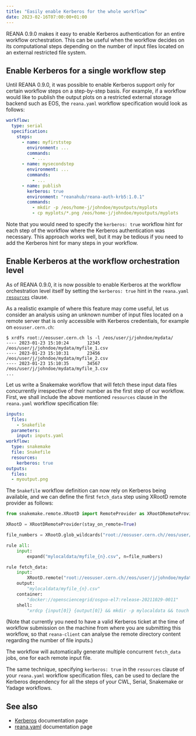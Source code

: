 ```yaml
---
title: "Easily enable Kerberos for the whole workflow"
date: 2023-02-16T07:00:00+01:00
---
```


REANA 0.9.0 makes it easy to enable Kerberos authentication for an entire
workflow orchestration. This can be useful when the workflow decides on its
computational steps depending on the number of input files located on an
external restricted file system. 

<!--more-->

## Enable Kerberos for a single workflow step

Until REANA 0.9.0, it was possible to enable Kerberos support only for certain
workflow steps on a step-by-step basis. For example, if a workflow would like
to publish the output plots on a restricted external storage backend such as
EOS, the `reana.yaml` workflow specification would look as follows:

```yaml {hl_lines=[14]}
workflow:
  type: serial
  specification:
    steps:
      - name: myfirststep
        environment: ...
        commands:
          - ...
      - name: mysecondstep
        environment: ...
        commands:
          - ...
      - name: publish
        kerberos: true
        environment: "reanahub/reana-auth-krb5:1.0.1"
        commands:
          - mkdir -p /eos/home-j/johndoe/myoutputs/myplots
          - cp myplots/*.png /eos/home-j/johndoe/myoutputs/myplots
```

Note that you would need to specify the `kerberos: true` workflow hint for each
step of the workflow where the Kerberos authentication was necessary. This
approach works well, but it may be tedious if you need to add the Kerberos hint
for many steps in your workflow.

## Enable Kerberos at the workflow orchestration level

As of REANA 0.9.0, it is now possible to enable Kerberos at the workflow
orchestration level itself by setting the `kerberos: true` hint in the
`reana.yaml`
[`resources`](https://docs.reana.io/reference/reana-yaml/#reanayaml-workflow)
clause.

As a realistic example of where this feature may come useful, let us consider
an analysis using an unknown number of input files located on a remote server
that is only accessible with Kerberos credentials, for example on
`eosuser.cern.ch`:

```console 
$ xrdfs root://eosuser.cern.ch ls -l /eos/user/j/johndoe/mydata/
---- 2023-01-23 15:10:24       12345 /eos/user/j/johndoe/mydata/myfile_1.csv
---- 2023-01-23 15:10:31       23456 /eos/user/j/johndoe/mydata/myfile_2.csv
---- 2023-01-23 15:10:35       34567 /eos/user/j/johndoe/mydata/myfile_3.csv
...
```

Let us write a Snakemake workflow that will fetch these input data files
concurrently irrespective of their number as the first step of our workflow.
First, we shall include the above mentioned `resources` clause in the
`reana.yaml` workflow specification file:

```yaml {hl_lines=[9,10]}
inputs:
  files:
    - Snakefile
  parameters:
    input: inputs.yaml
workflow:
  type: snakemake
  file: Snakefile
  resources:
    kerberos: true
outputs:
  files:
  - myoutput.png
```

The `Snakefile` workflow definition can now rely on Kerberos being available,
and we can define the first `fetch_data` step using XRootD remote provider as
follows:

```python
from snakemake.remote.XRootD import RemoteProvider as XRootDRemoteProvider

XRootD = XRootDRemoteProvider(stay_on_remote=True)

file_numbers = XRootD.glob_wildcards("root://eosuser.cern.ch//eos/user/j/johndoe/mydata/myfile_{n}.csv").n

rule all:
    input:
        expand("mylocaldata/myfile_{n}.csv", n=file_numbers)

rule fetch_data:
    input:
        XRootD.remote("root://eosuser.cern.ch//eos/user/j/johndoe/mydata/myfile_{n}.csv")
    output:
        "mylocaldata/myfile_{n}.csv"
    container:
        "docker://opensciencegrid/osgvo-el7:release-20211029-0011"
    shell:
        "xrdcp {input[0]} {output[0]} && mkdir -p mylocaldata && touch {output[0]}"
```

(Note that currently you need to have a valid Kerberos ticket at the time of
workflow submission on the machine from where you are submitting this workflow,
so that `reana-client` can analyse the remote directory content regarding the
number of file inputs.)

The workflow will automatically generate multiple concurrent `fetch_data` jobs,
one for each remote input file.

The same technique, specifying `kerberos: true` in the `resources` clause of
your `reana.yaml` workflow specification files, can be used to declare the
Kerberos dependency for all the steps of your CWL, Serial, Snakemake or Yadage
workflows.

## See also

- [Kerberos](https://docs.reana.io/advanced-usage/access-control/kerberos/)
  documentation page 
- [reana.yaml](https://docs.reana.io/reference/reana-yaml/) documentation page
